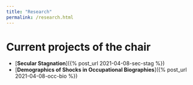 ```yaml
---
title: "Research"
permalink: /research.html
---
```


# Current projects of the chair


- [<b>Secular Stagnation</b>]({% post_url 2021-04-08-sec-stag %})
- [<b>Demographics of Shocks in Occupational Biographies</b>]({% post_url 2021-04-08-occ-bio %})
